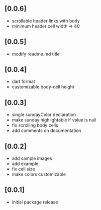 ## [0.0.6]

* scrollable header links with body
* minimum header cell width => 40


## [0.0.5]

* modify readme.md title

## [0.0.4]

* dart format
* customizable body-cell height

## [0.0.3]

* single sundayColor declaration
* make sunday highlightable if value is null
* fix scrolling body cells
* add comments on documentation

## [0.0.2]

* add sample images
* add example
* fix cell size
* make colors customizable

## [0.0.1]

* initial package release
